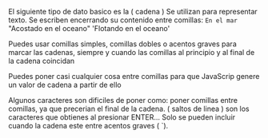 El siguiente tipo de dato basico es la ( cadena )
Se utilizan para representar texto. Se escriben encerrando su contenido entre comillas:
`En el mar`
"Acostado en el oceano"
'Flotando en el oceano'

Puedes usar comillas simples, comillas dobles o acentos graves para marcar las cadenas, siempre y cuando las comillas al principio y al final de la cadena coincidan

Puedes poner casi cualquier cosa entre comillas para que JavaScrip genere un valor de cadena a partir de ello

Algunos caracteres son dificiles de poner como: poner comillas entre comillas, ya que precerian el final de la cadena. ( saltos de linea ) son los caracteres que obtienes al presionar ENTER...  Solo se pueden incluir cuando la cadena este entre acentos graves ( \`).
